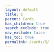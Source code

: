 ```yaml
---
layout: default
title: S
parent: Cards
has_children: true
search_exclude: true
nav_exclude: false
has_toc: true
permalink: /cards/S/
---
```

